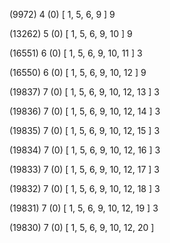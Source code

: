 (9972) 4 (0) [ 1, 5, 6, 9 ] 9 


(13262) 5 (0) [ 1, 5, 6, 9, 10 ] 9 


(16551) 6 (0) [ 1, 5, 6, 9, 10, 11 ] 3 


(16550) 6 (0) [ 1, 5, 6, 9, 10, 12 ] 9 


(19837) 7 (0) [ 1, 5, 6, 9, 10, 12, 13 ] 3 


(19836) 7 (0) [ 1, 5, 6, 9, 10, 12, 14 ] 3 


(19835) 7 (0) [ 1, 5, 6, 9, 10, 12, 15 ] 3 


(19834) 7 (0) [ 1, 5, 6, 9, 10, 12, 16 ] 3 


(19833) 7 (0) [ 1, 5, 6, 9, 10, 12, 17 ] 3 


(19832) 7 (0) [ 1, 5, 6, 9, 10, 12, 18 ] 3 


(19831) 7 (0) [ 1, 5, 6, 9, 10, 12, 19 ] 3 


(19830) 7 (0) [ 1, 5, 6, 9, 10, 12, 20 ]  

